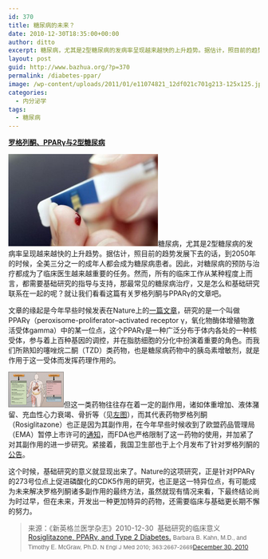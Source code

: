 ```yaml
---
id: 370
title: 糖尿病的未来？
date: 2010-12-30T18:35:00+00:00
author: ditto
excerpt: 糖尿病，尤其是2型糖尿病的发病率呈现越来越快的上升趋势。据估计，照目前的趋势发展下去的话，到2050年的时候，全美三分之一的成年人都会成为糖尿病患者。因此，对糖尿病的预防与治疗都成为了临床医生越来越重要的任务。然而，所有的临床工作从某种程度上而言，都需要基础研究的指导与支持，那最常见的糖尿病治疗，又是怎么和基础研究联系在一起的呢？就让我们看看这篇有关罗格列酮与PPARγ的文章吧。
layout: post
guid: http://www.bazhua.org/?p=370
permalink: /diabetes-ppar/
image: /wp-content/uploads/2011/01/e11074821_12df021c701g213-125x125.jpg
categories:
  - 内分泌学
tags:
  - 糖尿病
---
```

**<a href="http://www.nejm.org/doi/full/10.1056/NEJMcibr1012075" target="_self">罗格列酮、PPARγ与2型糖尿病</a>**

[<img class="alignleft size-medium wp-image-371" src="/wp-content/uploads/2011/01/e11074821_12df021c701g213-300x185.jpg" alt="" width="300" height="185" />](/wp-content/uploads/2011/01/e11074821_12df021c701g213.jpg)糖尿病，尤其是2型糖尿病的发病率呈现越来越快的上升趋势。据估计，照目前的趋势发展下去的话，到2050年的时候，全美三分之一的成年人都会成为糖尿病患者。因此，对糖尿病的预防与治疗都成为了临床医生越来越重要的任务。然而，所有的临床工作从某种程度上而言，都需要基础研究的指导与支持，那最常见的糖尿病治疗，又是怎么和基础研究联系在一起的呢？就让我们看看这篇有关罗格列酮与PPARγ的文章吧。
  
文章的缘起是今年早些时候发表在Nature上的<a href="http://www.nature.com/nature/journal/v466/n7305/full/nature09291.html" target="_self">一篇文章</a>，研究的是一个叫做PPARγ（peroxisome-proliferator–activated receptor γ，氧化物酶体增殖物激活受体gamma）中的某一位点，这个PPARγ是一种广泛分布于体内各处的一种核受体，参与着上百种基因的调控，并在脂肪细胞的分化中扮演着重要的角色。而我们所熟知的噻唑烷二酮（TZD）类药物，也是糖尿病药物中的胰岛素增敏剂，就是作用于这一受体而发挥药理作用的。
  
<a class="wpgallery" href="http://www.nejm.org/action/showImage?doi=10.1056/NEJMcibr1012075&iid=f01" target="_self"><img class="alignleft size-full wp-image-408" src="/wp-content/uploads/2010/12/e11074821_12df757511eg214.gif" alt="" width="111" height="71" /></a>但这一类药物往往存在着一定的副作用，诸如体重增加、液体潴留、充血性心力衰竭、骨折等（见<a href="http://www.nejm.org/doi/full/10.1056/NEJMcibr1012075" target="_self">左图</a>），而其代表药物罗格列酮（Rosiglitazone）也正是因为其副作用，在今年早些时候收到了欧盟药品管理局（EMA）暂停上市许可的<a href="http://www.medscape.com/viewarticle/729290" target="_self">通知</a>，而FDA也严格限制了这一药物的使用，并加紧了对其副作用的进一步研究。紧接着，我国卫生部也于上个月发布了针对罗格列酮的<a href="http://www.cmt.com.cn/yx_zx/tnb/tnbxw/201003/t20100305_234905.html" target="_self">公告</a>。

这个时候，基础研究的意义就显现出来了。Nature的这项研究，正是针对PPARγ的273号位点上促进磷酸化的CDK5作用的研究，也正是这一特异位点，有可能成为未来解决罗格列酮诸多副作用的最终方法，虽然就现有情况来看，下最终结论尚为时过早，但在未来，开发出一种更加特异的药物，还需要临床与基础更长期不懈的努力。

> <div>
>   来源：《新英格兰医学杂志》2010-12-30  基础研究的临床意义
> </div>
> 
> <div>
>   <a href="http://www.nejm.org/doi/full/10.1056/NEJMcibr1012075" target="_self">Rosiglitazone, PPARγ, and Type 2 Diabetes.</a> <span style="font-family: arial, sans-serif;line-height: 18px;font-size: 12px;color: #666666">Barbara B. Kahn, M.D., and Timothy E. McGraw, Ph.D. </span><span style="line-height: 18px;font-size: 12px;color: #666666"><span class="citation" style="font-weight: inherit;font-style: inherit;font-size: 11px;vertical-align: baseline;padding: 0px;margin: 0px;border: 0px initial initial">N Engl J Med 2010; 363:2667-2669</span><a href="http://www.nejm.org/toc/nejm/363/27/">December 30, 2010</a></span>
> </div>
